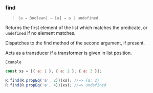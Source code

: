 ### find

> `(a → Boolean) → [a] → a | undefined`

Returns the first element of the list which matches the predicate, or `undefined` if no element matches.

Dispatches to the find method of the second argument, if present.

Acts as a transducer if a transformer is given in list position.

`Example`

```js
const xs = [{ a: 1 }, { a: 2 }, { a: 3 }];

R.find(R.propEq('a', 2))(xs); //=> {a: 2}
R.find(R.propEq('a', 4))(xs); //=> undefined
```
